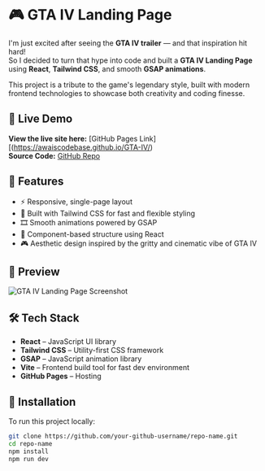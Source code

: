 # 🎮 GTA IV Landing Page

I'm just excited after seeing the **GTA IV trailer** — and that inspiration hit hard!  
So I decided to turn that hype into code and built a **GTA IV Landing Page** using **React**, **Tailwind CSS**, and smooth **GSAP animations**.

This project is a tribute to the game's legendary style, built with modern frontend technologies to showcase both creativity and coding finesse.

## 🔗 Live Demo

**View the live site here:** [GitHub Pages Link][(https://awaiscodebase.github.io/GTA-IV/)  
**Source Code:** [GitHub Repo](https://github.com/AwaisCodeBase/GTA-IV)

## 🚀 Features

- ⚡ Responsive, single-page layout
- 🎨 Built with Tailwind CSS for fast and flexible styling
- 🎞️ Smooth animations powered by GSAP
- 🧩 Component-based structure using React
- 🎮 Aesthetic design inspired by the gritty and cinematic vibe of GTA IV

## 📸 Preview

![GTA IV Landing Page Screenshot](./GTA-IV.png)

## 🛠️ Tech Stack

- **React** – JavaScript UI library
- **Tailwind CSS** – Utility-first CSS framework
- **GSAP** – JavaScript animation library
- **Vite** – Frontend build tool for fast dev environment
- **GitHub Pages** – Hosting

## 🧪 Installation

To run this project locally:

```bash
git clone https://github.com/your-github-username/repo-name.git
cd repo-name
npm install
npm run dev
